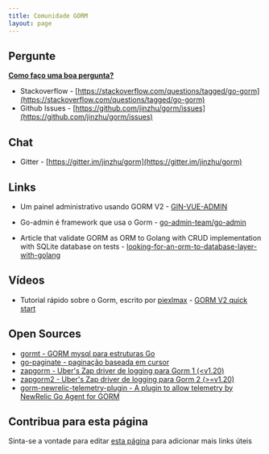 ```yaml
---
title: Comunidade GORM
layout: page
---
```


## Pergunte

**[Como faço uma boa pergunta?](https://stackoverflow.com/help/how-to-ask)**

* Stackoverflow - [https://stackoverflow.com/questions/tagged/go-gorm](https://stackoverflow.com/questions/tagged/go-gorm)
* Github Issues - [https://github.com/jinzhu/gorm/issues](https://github.com/jinzhu/gorm/issues)

## Chat

* Gitter - [https://gitter.im/jinzhu/gorm](https://gitter.im/jinzhu/gorm)

## Links

* Um painel administrativo usando GORM V2 - [GIN-VUE-ADMIN](https://github.com/flipped-aurora/gin-vue-admin)

* Go-admin é framework que usa o Gorm - [go-admin-team/go-admin](https://github.com/go-admin-team/go-admin)

* Article that validate GORM as ORM to Golang with CRUD implementation with SQLite database on tests - [looking-for-an-orm-to-database-layer-with-golang](https://medium.com/@rafaelholanda90/continuing-looking-for-an-orm-to-database-layer-with-golang-7fee0316a989)

## Vídeos

* Tutorial rápido sobre o Gorm, escrito por [piexlmax](https://github.com/piexlmax) - [GORM V2 quick start](https://www.bilibili.com/video/BV1E64y1472a#reply5032293079)

## Open Sources

* [gormt - GORM mysql para estruturas Go](https://github.com/xxjwxc/gormt)
* [go-paginate - paginação baseada em cursor](https://github.com/raphaelvigee/go-paginate)
* [zapgorm - Uber's Zap driver de logging para Gorm 1 (<v1.20)](https://github.com/moul/zapgorm)
* [zapgorm2 - Uber's Zap driver de logging para Gorm 2 (>=v1.20)](https://github.com/moul/zapgorm2)
* [gorm-newrelic-telemetry-plugin - A plugin to allow telemetry by NewRelic Go Agent for GORM](https://github.com/rafaelhl/gorm-newrelic-telemetry-plugin)

## <span id="contribute">Contribua para esta página</span>

Sinta-se a vontade para editar [esta página](https://github.com/go-gorm/gorm.io/edit/master/pages/community.md) para adicionar mais links úteis

